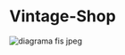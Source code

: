 # Vintage-Shop
![diagrama fis jpeg](https://user-images.githubusercontent.com/80637779/113512197-25e98680-956c-11eb-80db-b2af147b2121.PNG)
